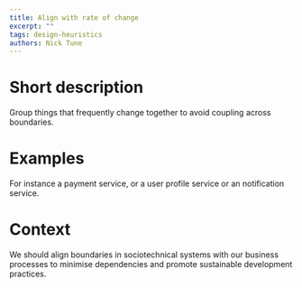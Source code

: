 ```yaml
---
title: Align with rate of change
excerpt: ""
tags: design-heuristics
authors: Nick Tune
---
```


# Short description

Group things that frequently change together to avoid coupling across boundaries.

# Examples

For instance a payment service, or a user profile service or an notification service.

# Context

We should align boundaries in sociotechnical systems with our business processes to minimise dependencies and promote sustainable development practices.
